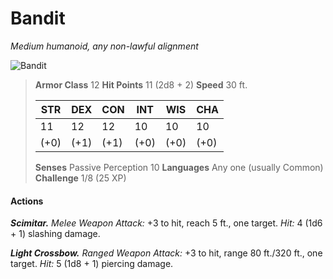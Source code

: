 # Bandit
*Medium humanoid, any non-lawful alignment*

![Bandit](https://2e.aonprd.com/Images/NPCs/Criminal_Bandit.png)

> **Armor Class** 12
> **Hit Points** 11 (2d8 + 2)
> **Speed** 30 ft.
> 
> | STR  | DEX  | CON  | INT  | WIS  | CHA  |
> |------|------|------|------|------|------|
> | 11   | 12   | 12   | 10   | 10    | 10    |
> | (+0) | (+1) | (+1) | (+0) | (+0) | (+0) |
> 
> **Senses** Passive Perception 10
> **Languages** Any one (usually Common)
> **Challenge** 1/8 (25 XP)

#### Actions

***Scimitar.** Melee Weapon Attack:* +3 to hit, reach 5 ft., one target. *Hit:* 4 (1d6 + 1) slashing damage.

***Light Crossbow.** Ranged Weapon Attack:* +3 to hit, range 80 ft./320 ft., one target. *Hit:* 5 (1d8 + 1) piercing damage.
